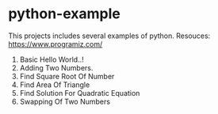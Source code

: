 # python-example
This projects includes several examples of python.
Resouces: https://www.programiz.com/

1. Basic Hello World..!
2. Adding Two Numbers.
3. Find Square Root Of Number
4. Find Area Of Triangle
5. Find Solution For Quadratic Equation
6. Swapping Of Two Numbers
